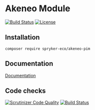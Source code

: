 # Akeneo Module

[![Build Status](https://travis-ci.org/spryker-eco/akeneo-pim.svg?branch=master)](https://travis-ci.org/spryker-eco/akeneo-pim)
[![License](https://img.shields.io/github/license/spryker-eco/akeneo-pim.svg?b=master)](https://github.com/spryker-eco/akeneo-pim)

## Installation

```
composer require spryker-eco/akeneo-pim
```

## Documentation

[Documentation](https://documentation.spryker.com/industry_partners/performance/akeneo/akeneo.htm)

## Code checks

[![Scrutinizer Code Quality](https://scrutinizer-ci.com/g/spryker-eco/akeneo-pim/badges/quality-score.png?b=master)](https://scrutinizer-ci.com/g/spryker-eco/akeneo-pim/?branch=master)
[![Build Status](https://scrutinizer-ci.com/g/spryker-eco/akeneo-pim/badges/build.png?b=master)](https://scrutinizer-ci.com/g/spryker-eco/akeneo-pim/build-status/master)